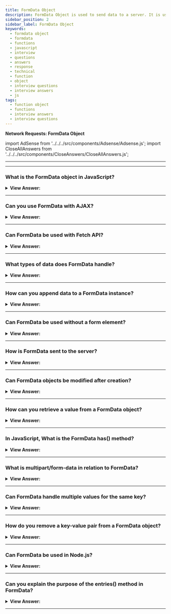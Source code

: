 ```yaml
---
title: FormData Object
description: FormData Object is used to send data to a server. It is used to send the data in the form of key-value pairs. JavaScript Frontend Phone Interview Questions
sidebar_position: 2
sidebar_label: FormData Object
keywords:
  - formdata object
  - formdata
  - functions
  - javascript
  - interview
  - questions
  - answers
  - response
  - technical
  - function
  - object
  - interview questions
  - interview answers
  - js
tags:
  - function object
  - functions
  - interview answers
  - interview questions
---
```



<head>
  <title>FormData Object | JavaScript Frontend Interview Questions</title>
</head>

<!-- Note: Adding questions about FormData soon... -->

**Network Requests: FormData Object**

import AdSense from '../../../src/components/Adsense/Adsense.js';
import CloseAllAnswers from '../../../src/components/CloseAnswers/CloseAllAnswers.js';

---

<AdSense />

---

<CloseAllAnswers />

### What is the FormData object in JavaScript?

<details>
  <summary><strong>View Answer:</strong></summary>
  <div>
  <div><strong>Interview Response:</strong> The FormData object in JavaScript is a built-in API that allows creation and modification of FormData instances which hold key-value pairs, often used for form data submission.
  </div><br />
  <div><strong className="codeExample">Code Example:</strong><br /><br />

  <div></div>

```js
const formData = new FormData();
formData.append("username", "JavaScript");
console.log(formData.has('username')); // true
```

  </div>
  </div>
</details>

---

### Can you use FormData with AJAX?

<details>
  <summary><strong>View Answer:</strong></summary>
  <div>
  <div><strong>Interview Response:</strong> Yes, FormData can be used with AJAX. It enables asynchronous transmission of form data, including text fields and files, to a server.
  </div><br />
  <div><strong className="codeExample">Code Example:</strong><br /><br />

  <div></div>

HTML:

```html
<form id="myForm" name="myForm">
    <input type="text" id="name" name="name" placeholder="Your Name">
    <input type="email" id="email" name="email" placeholder="Your Email">
    <input type="submit" value="Submit">
</form>
```

JavaScript:

```javascript
document.getElementById('myForm').addEventListener('submit', function(event) {
    event.preventDefault();

    var formData = new FormData(this);

    var xhr = new XMLHttpRequest();
    xhr.open('POST', 'http://your-url.com/submit', true);

    xhr.onload = function() {
        if (xhr.status === 200) {
            console.log('Form data submitted');
        } else {
            console.error('An error occurred');
        }
    };

    xhr.send(formData);
});
```

This script attaches an event listener to the form that prevents the form from being submitted in the traditional way (which would cause the page to refresh). Instead, it creates a `FormData` object from the form, and uses an `XMLHttpRequest` to send the data to the specified URL.

Please replace `'http://your-url.com/submit'` with the actual URL where you want to send the form data.

This is just an example, in production environment, you might need to handle errors, retries, add security measures etc.

---

:::note
Please note that newer, more modern methods of performing AJAX requests, such as the Fetch API, are generally recommended over `XMLHttpRequest`, as they provide a more powerful and flexible feature set.
:::

  </div>
  </div>
</details>

---

### Can FormData be used with Fetch API?

<details>
  <summary><strong>View Answer:</strong></summary>
  <div>
  <div><strong>Interview Response:</strong> Yes, you absolutely can use FormData with Fetch API (which is a modern alternative to AJAX).
  </div><br />
  <div><strong className="codeExample">Code Example:</strong><br /><br />

  <div></div>

```html
<form id="myForm">
  <input type="text" name="username" value="JohnDoe">
  <input type="email" name="email" value="john@doe.com">
  <input type="submit">
</form>
```

You can use the `FormData` API to retrieve and package form data to send with Fetch:

```javascript
document.getElementById('myForm').addEventListener('submit', function(event) {
  event.preventDefault();

  // Create new FormData instance
  var formData = new FormData(event.target);

  fetch('/api/endpoint', {
    method: 'POST',
    body: formData
  })
  .then(response => response.json())
  .then(data => console.log(data))
  .catch((error) => console.error('Error:', error));
});
```

In the example above, `FormData` is used to capture form data. We add an event listener to the form's submit event, prevent the default form submission behavior, and then create a new `FormData` object.

Then we use `fetch()` to send a `POST` request to `/api/endpoint`. We set the `body` of the request to our `FormData` object. Once the request is complete, we log the response to the console.

**Note:** Replace `/api/endpoint` with your actual API endpoint.

  </div>
  </div>
</details>

---

### What types of data does FormData handle?

<details>
  <summary><strong>View Answer:</strong></summary>
  <div>
  <div><strong>Interview Response:</strong> FormData can handle key-value pairs, where values can be Blob, File, or string types, often used for form data submission.
  </div><br />
  <div><strong className="codeExample">Code Example:</strong><br /><br />

  <div></div>

HTML:

```html
<form id="myForm">
  <input type="text" name="username" value="JohnDoe">
  <input type="file" name="profilePic">
  <input type="submit">
</form>
```

JavaScript:

```javascript
document.getElementById('myForm').addEventListener('submit', function(event) {
  event.preventDefault();

  // Create new FormData instance
  var formData = new FormData(event.target);

  fetch('/api/endpoint', {
    method: 'POST',
    body: formData
  })
  .then(response => response.json())
  .then(data => console.log(data))
  .catch((error) => console.error('Error:', error));
});
```

In this example, `FormData` is used to capture both the text data from the `username` field and the file data from the `profilePic` file input field. We attach an event listener to the form's submit event, prevent the form's default submission behavior, and then create a new `FormData` object. We use `fetch()` to send a `POST` request to `/api/endpoint` with our `FormData` object as the request body.

Once the request is complete, we log the response to the console. The `/api/endpoint` should be replaced with your actual API endpoint.

  </div>
  </div>
</details>

---

### How can you append data to a FormData instance?

<details>
  <summary><strong>View Answer:</strong></summary>
  <div>
  <div><strong>Interview Response:</strong> We can append data to a `FormData` instance using its `append()` method. The `append()` method takes two arguments, a key and a value, and adds them to the `FormData` object.
  </div><br />
  <div><strong className="codeExample">Code Example:</strong><br /><br />

  <div></div>

```javascript
// create an empty FormData instance
let formData = new FormData();

// append some key/value pairs
formData.append('username', 'JohnDoe');
formData.append('email', 'john@doe.com');

// You can also append files
let inputElement = document.querySelector('input[type="file"]');
let file = inputElement.files[0]; // get the first File object from the input element
formData.append('profilePic', file);

// now, you can send this formData with fetch
fetch('/api/endpoint', {
  method: 'POST',
  body: formData
})
.then(response => response.json())
.then(data => console.log(data))
.catch((error) => console.error('Error:', error));
```

In this example, we first create a new, empty `FormData` object. We then use the `append()` method to add a `username` and `email` field to the object. We also append a file from an input element.

Finally, we send this data to `/api/endpoint` via a POST request using the `fetch()` function. The `/api/endpoint` should be replaced with your actual API endpoint.

---

:::tip
Remember that the files are taken from a file input element in the form and you should replace the selector `'input[type="file"]'` with the actual selector for your file input element if it's different.
:::

  </div>
  </div>
</details>

---

### Can FormData be used without a form element?

<details>
  <summary><strong>View Answer:</strong></summary>
  <div>
  <div><strong>Interview Response:</strong> Yes, `FormData` can be used without an actual form element. You can manually append fields to a `FormData` instance, and this is particularly useful for cases where you want to programmatically send data via AJAX (Fetch API).
  </div><br />
  <div><strong className="codeExample">Code Example:</strong><br /><br />

  <div></div>

```javascript
// create an empty FormData instance
let formData = new FormData();

// append some key/value pairs
formData.append('username', 'JohnDoe');
formData.append('email', 'john@doe.com');

// fetch API to send 'POST' request
fetch('/api/endpoint', {
  method: 'POST',
  body: formData
})
.then(response => response.json())
.then(data => console.log(data))
.catch((error) => console.error('Error:', error));
```

In this example, we first create a new, empty `FormData` object. We then use the `append()` method to add a `username` and `email` field to the object. After that, we send this data to `/api/endpoint` via a POST request using the `fetch()` function. The `/api/endpoint` should be replaced with your actual API endpoint.

  </div>
  </div>
</details>

---

### How is FormData sent to the server?

<details>
  <summary><strong>View Answer:</strong></summary>
  <div>
  <div><strong>Interview Response:</strong> FormData is typically sent to the server using HTTP or HTTPS protocols, often through AJAX or the Fetch API, in an asynchronous manner.
  </div>
  </div>
</details>

---

### Can FormData objects be modified after creation?

<details>
  <summary><strong>View Answer:</strong></summary>
  <div>
  <div><strong>Interview Response:</strong> Yes, `FormData` objects can be modified after they're created. You can use the `append()`, `set()`, and `delete()` methods to modify the data in the `FormData` object.
  </div><br />
  <div><strong className="codeExample">Code Example:</strong><br /><br />

  <div></div>

Here's an example:

```javascript
// create an empty FormData instance
let formData = new FormData();

// append some key/value pairs
formData.append('username', 'JohnDoe');
formData.append('email', 'john@doe.com');

// modify the username field
formData.set('username', 'JaneDoe');

// delete the email field
formData.delete('email');

// you can verify the modifications by looping over the formData object
for (var pair of formData.entries()) {
  console.log(pair[0] + ', ' + pair[1]); 
}

// now, you can send this formData with fetch
fetch('/api/endpoint', {
  method: 'POST',
  body: formData
})
.then(response => response.json())
.then(data => console.log(data))
.catch((error) => console.error('Error:', error));
```

  </div>
  </div>
</details>

---

### How can you retrieve a value from a FormData object?

<details>
  <summary><strong>View Answer:</strong></summary>
  <div>
  <div><strong>Interview Response:</strong> You can retrieve values from a `FormData` object using the `get()` method. The `get()` method retrieves the first value associated with a given key from a `FormData` object.
  </div><br />
  <div><strong className="codeExample">Code Example:</strong><br /><br />

  <div></div>

```javascript
// create an empty FormData instance
let formData = new FormData();

// append some key/value pairs
formData.append('username', 'JohnDoe');
formData.append('email', 'john@doe.com');

// retrieve values
let username = formData.get('username');
let email = formData.get('email');

console.log('username:', username); // outputs: username: JohnDoe
console.log('email:', email); // outputs: email: john@doe.com
```

In this example, we first create a new `FormData` object and add a `username` and `email` field. We then use the `get()` method to retrieve the values associated with the `username` and `email` keys. We log these values to the console to verify that they have been correctly retrieved.

  </div>
  </div>
</details>

---

### In JavaScript, What is the FormData has() method?

<details>
  <summary><strong>View Answer:</strong></summary>
  <div>
  <div><strong>Interview Response:</strong> The has() method in FormData checks if a specified key exists within the FormData object, returning a boolean value.
  </div><br />
  <div><strong className="codeExample">Code Example:</strong><br /><br />

  <div></div>

```js
const formData = new FormData();
formData.append("username", "JavaScript");
const hasUserName = formData.has('username'); // true

if(hasUserName) {
 console.log(hasUserName); // true
 console.log(`Hello, ${formData.get('username')}`); //"Hello, JavaScript"
}
```

  </div>
  </div>
</details>

---

### What is multipart/form-data in relation to FormData?

<details>
  <summary><strong>View Answer:</strong></summary>
  <div>
  <div><strong>Interview Response:</strong> Multipart Form-Data (multipart/form-data) is the HTTP content type used by FormData when sending data that includes files, allowing for efficient binary data transmission.
  </div><br />
  <div><strong className="codeExample">Code Example:</strong><br /><br />

  <div></div>

HTML:

```html
<form id="formId" enctype="multipart/form-data" action="#" method="post">
  <input id="name" type="text" />
  <input id="data" type="file" />
  <button type="submit" name="submit">Submit</button>
</form>
```

JavaScript:

```js
var form = document.getElementById('formId');

form.onsubmit = async (e) => {
  e.preventDefault();
  const form = e.currentTarget;
  const url = form.action;

  try {
      const formData = new FormData(form);
      const res = await fetch(url, {
          method: 'POST',
          body: formData
      });

      console.log(res);
  } catch (err) {
      console.error(err);
  }

}
```

  </div>
  </div>
</details>

---

### Can FormData handle multiple values for the same key?

<details>
  <summary><strong>View Answer:</strong></summary>
  <div>
  <div><strong>Interview Response:</strong> Yes, FormData can store multiple values for the same key, accomplished by using the append() method multiple times with the same key. The append method will create an array of items.
  </div><br />
  <div><strong className="codeExample">Code Example:</strong><br /><br />

  <div></div>

```js
let formData = new FormData();

formData.append("username", "Chris");
formData.append("username", "Bob");

let getUserName = formData.get("username");
let getUserNames = formData.getAll("username");

console.log(getUserName); // "Chris"
console.log(getUserNames); // ["Chris", "Bob"]
```

  </div>
  </div>
</details>

---

### How do you remove a key-value pair from a FormData object?

<details>
  <summary><strong>View Answer:</strong></summary>
  <div>
  <div><strong>Interview Response:</strong> You can remove a key-value pair from a FormData object by using the delete() method, providing the key as an argument.
  </div><br />
  <div><strong className="codeExample">Code Example:</strong><br /><br />

  <div></div>

```js
// create a new FormData instance
let formData = new FormData();

// append some key/value pairs
formData.append('username', 'JohnDoe');
formData.append('email', 'john@doe.com');

// remove a key-value pair
formData.delete('username');

let hasUserName = formData.has('username');

console.log(hasUserName); // false
```

  </div>
  </div>
</details>

---

### Can FormData be used in Node.js?

<details>
  <summary><strong>View Answer:</strong></summary>
  <div>
  <div><strong>Interview Response:</strong> Yes, FormData can be used in Node.js, typically with the help of external libraries such as 'form-data' for handling multipart form data.
  </div>
  </div>
</details>

---

### Can you explain the purpose of the entries() method in FormData?

<details>
  <summary><strong>View Answer:</strong></summary>
  <div>
  <div><strong>Interview Response:</strong> The entries() method in FormData returns an iterator that allows traversal through all key-value pairs contained in the FormData object.
  </div><br />
  <div><strong className="codeExample">Code Example:</strong><br /><br />

  <div></div>

```js
// create a new FormData instance
let formData = new FormData();

// append some key/value pairs
formData.append('username', 'JohnDoe');
formData.append('email', 'john@doe.com');

// iterate over the entries using the entries() method
for (let pair of formData.entries()) {
  console.log(pair[0] + ': ' + pair[1]);
}
```

Output:

```bash
"username: JohnDoe"
"email: john@doe.com"
```

In this example, we create a new FormData object and append two key-value pairs (username and email). Then, we use a for...of loop to iterate over the entries of the FormData object using the entries() method.

For each iteration, we log the key-value pair to the console using pair[0] to access the key and pair[1] to access the value.

The purpose of the entries() method is to provide an easy way to access and process all the key-value pairs in a FormData object, allowing you to perform operations or extract the data as needed.

---

:::note
Note: The entries() method returns an iterator, so you can also use other iterator-related functions or constructs such as Array.from() or the spread operator (...) to convert the iterator to an array if desired.
:::

  </div>
  </div>
</details>

---
